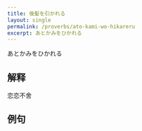 ```yaml
---
title: 後髪を引かれる
layout: single
permalink: /proverbs/ato-kami-wo-hikareru
excerpt: あとかみをひかれる
---
```


あとかみをひかれる

## 解释

恋恋不舍

## 例句

